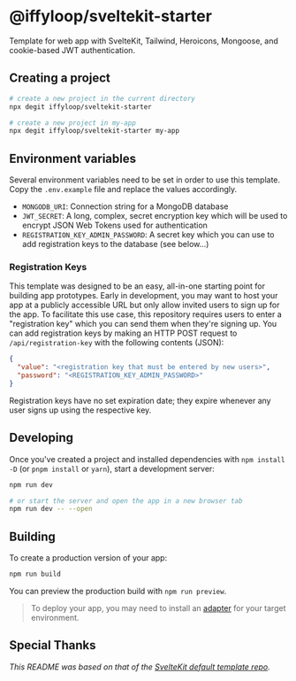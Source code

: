 # @iffyloop/sveltekit-starter

Template for web app with SvelteKit, Tailwind, Heroicons, Mongoose, and cookie-based JWT authentication.

## Creating a project

```bash
# create a new project in the current directory
npx degit iffyloop/sveltekit-starter

# create a new project in my-app
npx degit iffyloop/sveltekit-starter my-app
```

## Environment variables

Several environment variables need to be set in order to use this template. Copy the `.env.example` file and replace the values accordingly.

- `MONGODB_URI`: Connection string for a MongoDB database
- `JWT_SECRET`: A long, complex, secret encryption key which will be used to encrypt JSON Web Tokens used for authentication
- `REGISTRATION_KEY_ADMIN_PASSWORD`: A secret key which you can use to add registration keys to the database (see below...)

### Registration Keys

This template was designed to be an easy, all-in-one starting point for building app prototypes. Early in development, you may want to host your app at a publicly accessible URL but only allow invited users to sign up for the app. To facilitate this use case, this repository requires users to enter a "registration key" which you can send them when they're signing up. You can add registration keys by making an HTTP POST request to `/api/registration-key` with the following contents (JSON):

```json
{
  "value": "<registration key that must be entered by new users>",
  "password": "<REGISTRATION_KEY_ADMIN_PASSWORD>"
}
```

Registration keys have no set expiration date; they expire whenever any user signs up using the respective key.

## Developing

Once you've created a project and installed dependencies with `npm install -D` (or `pnpm install` or `yarn`), start a development server:

```bash
npm run dev

# or start the server and open the app in a new browser tab
npm run dev -- --open
```

## Building

To create a production version of your app:

```bash
npm run build
```

You can preview the production build with `npm run preview`.

> To deploy your app, you may need to install an [adapter](https://kit.svelte.dev/docs/adapters) for your target environment.

## Special Thanks

*This README was based on that of the [SvelteKit default template repo](https://github.com/sveltejs/kit-template-default).*
